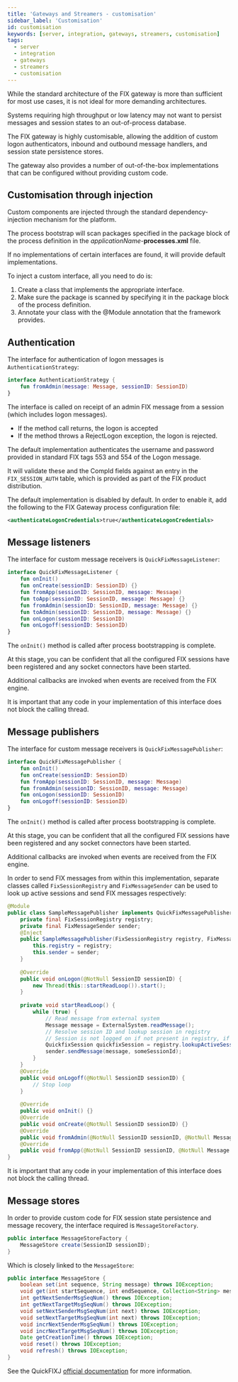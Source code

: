 ```yaml
---
title: 'Gateways and Streamers - customisation'
sidebar_label: 'Customisation'
id: customisation
keywords: [server, integration, gateways, streamers, customisation]
tags:
  - server
  - integration
  - gateways
  - streamers
  - customisation
---
```


While the standard architecture of the FIX gateway is more than sufficient for most use cases, it is not ideal for more demanding architectures.

Systems requiring high throughput or low latency may not want to persist messages and session states to an out-of-process database.

The FIX gateway is highly customisable,  allowing the addition of custom logon authenticators, inbound and outbound message handlers, and session state persistence stores.

The gateway also provides a number of out-of-the-box implementations that can be configured without providing custom code.

## Customisation through injection
Custom components are injected through the standard dependency-injection mechanism for the platform.

The process bootstrap will scan packages specified in the package block of the process definition in the _applicationName_-**processes.xml** file.

If no implementations of certain interfaces are found, it will provide default implementations.

To inject a custom interface, all you need to do is:

1. Create a class that implements the appropriate interface.
2. Make sure the package is scanned by specifying it in the package block of the process definition.
3. Annotate your class with the @Module annotation that the framework provides.

## Authentication
The interface for authentication of logon messages is `AuthenticationStrategy`:

```kotlin
interface AuthenticationStrategy {
    fun fromAdmin(message: Message, sessionID: SessionID)
}
```

The interface is called on receipt of an admin FIX message from a session (which includes logon messages).

- If the method call returns, the logon is accepted
- If the method throws a RejectLogon exception, the logon is rejected.

The default implementation authenticates the username and password provided in standard FIX tags 553 and 554 of the Logon message.

It will validate these and the CompId fields against an entry in the `FIX_SESSION_AUTH` table, which is provided as part of the FIX product distribution.

The default implementation is disabled by default. In order to enable it, add the following to the FIX Gateway process configuration file:

```xml
<authenticateLogonCredentials>true</authenticateLogonCredentials> 
```



## Message listeners
The interface for custom message receivers is `QuickFixMessageListener`:

```kotlin
interface QuickFixMessageListener {
    fun onInit()
    fun onCreate(sessionID: SessionID) {}
    fun fromApp(sessionID: SessionID, message: Message)
    fun toApp(sessionID: SessionID, message: Message) {}
    fun fromAdmin(sessionID: SessionID, message: Message) {}
    fun toAdmin(sessionID: SessionID, message: Message) {}
    fun onLogon(sessionID: SessionID)
    fun onLogoff(sessionID: SessionID)
}
```

The `onInit()` method is called after process bootstrapping is complete.

At this stage, you can be confident that all the configured FIX sessions have been registered and any socket connectors have been started.

Additional callbacks are invoked when events are received from the FIX engine.

It is important that any code in your implementation of this interface does not block the calling thread.

## Message publishers
The interface for custom message receivers is `QuickFixMessagePublisher`:

```kotlin
interface QuickFixMessagePublisher {
    fun onInit()
    fun onCreate(sessionID: SessionID)
    fun fromApp(sessionID: SessionID, message: Message)
    fun fromAdmin(sessionID: SessionID, message: Message)
    fun onLogon(sessionID: SessionID)
    fun onLogoff(sessionID: SessionID)
}
```

The `onInit()` method is called after process bootstrapping is complete.

At this stage, you can be confident that all the configured FIX sessions have been registered and any socket connectors have been started.

Additional callbacks are invoked when events are received from the FIX engine.

In order to send FIX messages from within this implementation, separate classes called `FixSessionRegistry` and `FixMessageSender` can be used to look up active sessions and send FIX messages respectively:

```java
@Module
public class SampleMessagePublisher implements QuickFixMessagePublisher {
    private final FixSessionRegistry registry;
    private final FixMessageSender sender;
    @Inject
    public SampleMessagePublisher(FixSessionRegistry registry, FixMessageSender sender) {
        this.registry = registry;
        this.sender = sender;
    }
	
    @Override
    public void onLogon(@NotNull SessionID sessionID) {
        new Thread(this::startReadLoop()).start();
    }
	
    private void startReadLoop() {
        while (true) {
            // Read message from external system
            Message message = ExternalSystem.readMessage();
            // Resolve session ID and lookup session in registry
            // Session is not logged on if not present in registry, if so, return message to queue
            QuickfixSession quickfixSession = registry.lookupActiveSession(someSessionId);
            sender.sendMessage(message, someSessionId);
        }
    }
    @Override
    public void onLogoff(@NotNull SessionID sessionID) {
        // Stop loop
    }
    
    @Override
    public void onInit() {}
    @Override
    public void onCreate(@NotNull SessionID sessionID) {}
    @Override
    public void fromAdmin(@NotNull SessionID sessionID, @NotNull Message message) {}
    @Override
    public void fromApp(@NotNull SessionID sessionID, @NotNull Message message) {}
}
```

It is important that any code in your implementation of this interface does not block the calling thread.

## Message stores
In order to provide custom code for FIX session state persistence and message recovery, the interface required is `MessageStoreFactory`.

```java
public interface MessageStoreFactory {
    MessageStore create(SessionID sessionID);
}
```

Which is closely linked to the `MessageStore`:
```java
public interface MessageStore {
    boolean set(int sequence, String message) throws IOException;
    void get(int startSequence, int endSequence, Collection<String> messages) throws IOException;
    int getNextSenderMsgSeqNum() throws IOException;
    int getNextTargetMsgSeqNum() throws IOException;
    void setNextSenderMsgSeqNum(int next) throws IOException;
    void setNextTargetMsgSeqNum(int next) throws IOException;
    void incrNextSenderMsgSeqNum() throws IOException;
    void incrNextTargetMsgSeqNum() throws IOException;
    Date getCreationTime() throws IOException;
    void reset() throws IOException;
    void refresh() throws IOException;
}
```

See the QuickFIXJ [official documentation](https://javadoc.io/static/org.quickfixj/quickfixj-core/2.3.0/quickfix/MessageStore.html) for more information.
